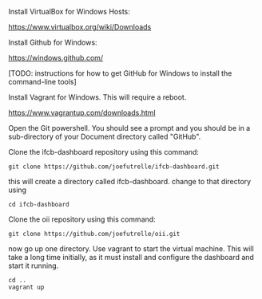 Install VirtualBox for Windows Hosts:

https://www.virtualbox.org/wiki/Downloads

Install Github for Windows:

https://windows.github.com/

[TODO: instructions for how to get GitHub for Windows to install the command-line tools]

Install Vagrant for Windows. This will require a reboot.

https://www.vagrantup.com/downloads.html

Open the Git powershell. You should see a prompt and you should be in a sub-directory of your Document directory called "GitHub".

Clone the ifcb-dashboard repository using this command:

```
git clone https://github.com/joefutrelle/ifcb-dashboard.git
```

this will create a directory called ifcb-dashboard. change to that directory using

```
cd ifcb-dashboard
```

Clone the oii repository using this command:

```
git clone https://github.com/joefutrelle/oii.git
```

now go up one directory. Use vagrant to start the virtual machine. This will take a long time initially, as it must install and configure the dashboard and start it running.

```
cd ..
vagrant up
```